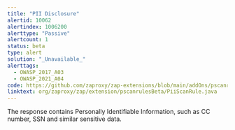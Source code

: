 ```yaml
---
title: "PII Disclosure"
alertid: 10062
alertindex: 1006200
alerttype: "Passive"
alertcount: 1
status: beta
type: alert
solution: "_Unavailable_"
alerttags: 
  - OWASP_2017_A03
  - OWASP_2021_A04
code: https://github.com/zaproxy/zap-extensions/blob/main/addOns/pscanrulesBeta/src/main/java/org/zaproxy/zap/extension/pscanrulesBeta/PiiScanRule.java
linktext: org/zaproxy/zap/extension/pscanrulesBeta/PiiScanRule.java
---
```

The response contains Personally Identifiable Information, such as CC number, SSN and similar sensitive data.
